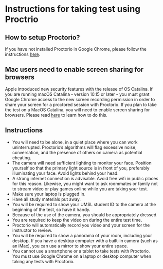 # Instructions for taking test using Proctrio

## How to setup Proctorio?

If you have not installed Proctorio in Google Chrome, please follow the instructions [here](./supporting_files/Proctorio_Student_Guide.pdf).

## Mac users need to enable screen sharing for browsers 

Apple introduced new security features with the release of OS Catalina. If you are running macOS Catalina - version 10.15 or later - you must grant Google Chrome access to the new screen recording permission in order to share your screen for a proctored session with Proctorio. If you plan to take the test on a MacOS Catalina, you will need to enable screen sharing for browsers. Please read [here](https://support.proctoru.com/hc/en-us/articles/360036574592-MacOS-X-Catalina-Users-Important-Notice) to learn how to do this.

## Instructions  

- You will need to be alone, in a quiet place where you can work uninterrupted. Proctorio’s algorithms will flag excessive noise, conversation, and the presence of others on camera as potential cheating.  
- The camera will need sufficient lighting to monitor your face. Position yourself so that the primary light source is in front of you, preferably illuminating your face. Avoid lights behind your head.  
- A strong internet connection is advisable. Avoid free wifi in public places for this reason. Likewise, you might want to ask roommates or family not to stream video or play games online while you are taking your test.  
- Make sure your laptop is plugged in.  
- Have all study materials put away.  
- You will be required to show your UMSL student ID to the camera at the beginning of the test, so have it handy.  
- Because of the use of the camera, you should be appropriately dressed.  
- You are required to keep the video on during the entire test time.
- Proctorio will automatically record you video and your screen for the instructor to review.
- You will be required to show a panorama of your room, including your desktop. If you have a desktop computer with a built-in camera (such as an iMac), you can use a mirror to show your entire space.
- You cannot use a smartphone or a tablet to take tests with Proctorio. You must use Google Chrome on a laptop or desktop computer when taking any tests with Proctorio.


